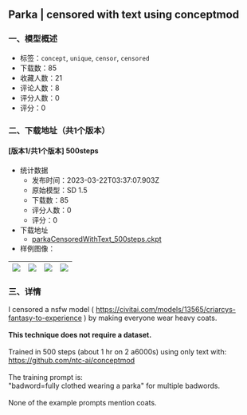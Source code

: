 ## Parka | censored with text using conceptmod
### 一、模型概述

- 标签：`concept`, `unique`, `censor`, `censored`
- 下载数：85
- 收藏人数：21
- 评论人数：8
- 评分人数：0
- 评分：0

### 二、下载地址（共1个版本）

#### [版本1/共1个版本] 500steps

- 统计数据
  - 发布时间：2023-03-22T03:37:07.903Z
  - 原始模型：SD 1.5
  - 下载数：85
  - 评分人数：0
  - 评分：0
- 下载地址
  - [parkaCensoredWithText_500steps.ckpt](https://civitai.com/api/download/models/26910)
- 样例图像：

| <img src="https://image.civitai.com/xG1nkqKTMzGDvpLrqFT7WA/52e588cf-2508-44d4-115e-d4613d3c4500/width=450/296429.jpeg" /> | <img src="https://image.civitai.com/xG1nkqKTMzGDvpLrqFT7WA/6f2173be-0e45-4089-9ea0-0a8401aece00/width=450/296432.jpeg" /> | <img src="https://image.civitai.com/xG1nkqKTMzGDvpLrqFT7WA/0fc3b5d0-2415-451e-2c1e-1d5210358b00/width=450/296434.jpeg" /> | <img src="https://image.civitai.com/xG1nkqKTMzGDvpLrqFT7WA/5012a8c6-d673-4f95-09ce-c58fc9216c00/width=450/296433.jpeg" /> |
| ---- | ---- | ---- | ---- |


### 三、详情
<p>I censored a nsfw model ( <a target="_blank" rel="ugc" href="https://civitai.com/models/13565/criarcys-fantasy-to-experience">https://civitai.com/models/13565/criarcys-fantasy-to-experience</a> ) by making everyone wear heavy coats.<br /><br /><strong>This technique does not require a dataset.</strong><br /><br />Trained in 500 steps (about 1 hr on 2 a6000s) using only text with:<br /><a target="_blank" rel="ugc" href="https://github.com/ntc-ai/conceptmod">https://github.com/ntc-ai/conceptmod</a><br /><br />The training prompt is:<br />"badword=fully clothed wearing a parka" for multiple badwords.<br /><br />None of the example prompts mention coats.</p>